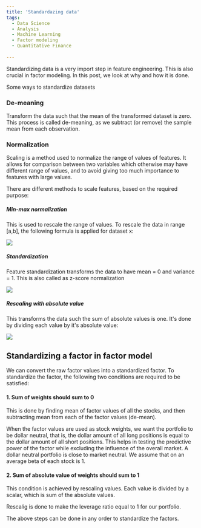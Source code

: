 ```yaml
---
title: 'Standardazing data'
tags:
  - Data Science
  - Analysis
  - Machine Learning
  - Factor modeling
  - Quantitative Finance
  
---
```


Standardizing data is a very import step in feature engineering. This is also crucial in factor modeling. In this post, we look at why and how it is done.



Some ways to standardize datasets

### De-meaning

Transform the data such that the mean of the transformed dataset is zero. This process is called de-meaning, as we subtract (or remove) the sample mean from each observation.

### Normalization

Scaling is a method used to normalize the range of values of features. It allows for comparison between two variables which otherwise may have different range of values, and to avoid giving too much importance to features with large values.  

There are different methods to scale features, based on the required purpose:

##### Min-max normalization

This is used to rescale the range of values. To rescale the data in range \[a,b], the following formula is applied for dataset x:

 <img src="https://latex.codecogs.com/svg.latex? a + \frac{(x-min(x))(b-a)}{max(x)-min(x)}"> 

##### Standardization

Feature standardization transforms the data to have mean = 0 and variance = 1. This is also called as z-score normalization

<img src="https://latex.codecogs.com/svg.latex? \frac{(x-\mu)}{\sigma},\ where\ \mu\ and\ \sigma\ are\ mean\ and\ standard\ deviation\ of\ the\ data,\ respectively."> 

##### Rescaling with absolute value

This transforms the data such the sum of absolute values is one. It's done by dividing each value by it's absolute value:

 <img src="https://latex.codecogs.com/svg.latex?\frac{x}{|x|}"> 



## Standardizing a factor in factor model

We can convert the raw factor values into a standardized factor. To standardize the factor, the following two conditions are required to be satisfied:

#### 1. Sum of weights should sum to 0

This is done by finding mean of factor values of all the stocks, and then subtracting mean from each of the factor values (de-mean).

When the factor values are used as stock weights, we want the portfolio to be dollar neutral, that is, the dollar amount of all long positions is equal to the dollar amount of all short positions. This helps in testing the predictive power of the factor while excluding the influence of the overall market. A dollar neutral portfolio is close to market neutral. We assume that on an average beta of each stock is 1. 


#### 2. Sum of absolute value of weights should sum to 1 

This condition is achieved by rescaling values. Each value is divided by a scalar, which is sum of the absolute values. 

Rescalig is done to make the leverage ratio equal to 1 for our portfolio. 

The above steps can be done in any order to standardize the factors.

